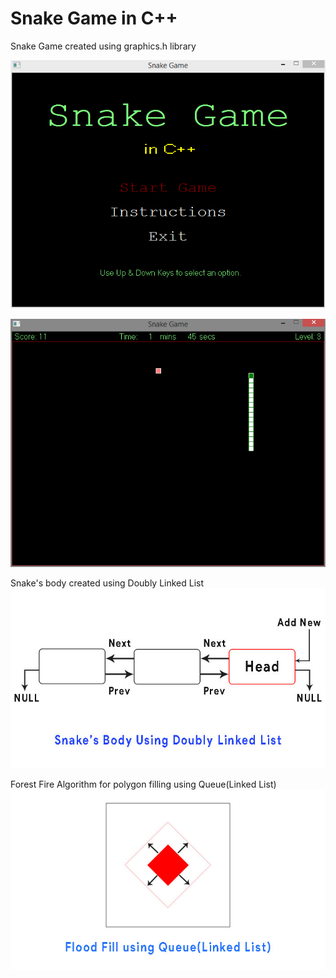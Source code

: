 # Snake Game in C++
Snake Game created using graphics.h library

![](images/menu.png)

![](images/in_game.png)

Snake's body created using Doubly Linked List
![](images/snake_body.JPG)

Forest Fire Algorithm for polygon filling using Queue(Linked List)
![](images/flood_fill_working.jpg)
